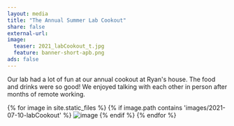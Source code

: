 ```yaml
---
layout: media 
title: "The Annual Summer Lab Cookout"
share: false
external-url: 
image:
  teaser: 2021_labCookout_t.jpg
  feature: banner-short-apb.png
ads: false
---
```

Our lab had a lot of fun at our annual cookout at Ryan's house. The food and drinks were so good! We enjoyed talking with each other in person after months of remote working.

<div>
{% for image in site.static_files %}
    {% if image.path contains 'images/2021-07-10-labCookout' %}
        <img src="{{ site.baseurl }}{{ image.path }}" alt="image" />
    {% endif %}
{% endfor %}
</div>
